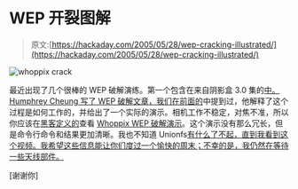 # WEP 开裂图解

> 原文:[https://hackaday.com/2005/05/28/wep-cracking-illustrated/](https://hackaday.com/2005/05/28/wep-cracking-illustrated/)

![whoppix crack](img/1d58cd4fb572e964f2ab9830c0613c83.png)

最近出现了几个很棒的 WEP 破解演练。第一个包含在来自阴影盒 3.0 集的[中。Humphrey Cheung 写了 WEP 破解文章](http://stashbox.fromtheshadows.tv/box3.0.php)[，我们在前面的](http://www.hackaday.com/entry/1234000343043404/)中提到过，他解释了这个过程是如何工作的，并给出了一个实际的演示。相机工作不稳定，对焦不准，所以你应该在[黑客定义的](http://www.hackingdefined.com/index.html)查看 [Whoppix WEP 破解演示](http://whoppix.hackingdefined.com/Whoppix-wepcrack.html)。这个演示没有那么冗长，但是命令行命令和结果更加清晰。我也不知道 Unionfs[有什么了不起，直到我看到这个视频。我希望这些信息能让你们度过一个愉快的周末；不幸的是，我仍然在等待一些天线部件。](http://www.unionfs.org/)

[谢谢你]